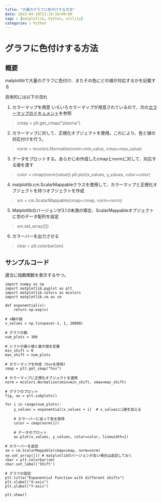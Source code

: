 ```yaml
---
title: "大量のグラフに色付けする方法"
date: 2023-04-20T23:18:18+09:00
tags : [matplotlib, Python, utility]
categories : Python
---
```


# グラフに色付けする方法

## 概要

matplotlibで大量のグラフに色付け、またその色にどの値が対応するかを記載する

具体的には以下の流れ
1. カラーマップを用意 いろいろカラーマップが用意されているので、次の[カラーマップのドキュメント](https://matplotlib.org/stable/tutorials/colors/colormaps.html)を参照
> cmap = plt.get_cmap("plasma")
2. カラーマップに対して、正規化オブジェクトを使用。これにより、色と値の対応付けを行う。
> norm = mcolors.Normalize(vmin=min_value, vmax=max_value)
3. データをプロットする。あらかじめ作成したcmapとnormに対して、対応する値を渡す
> color = cmap(norm(value))
> plt.plot(x_values, y_values, color=color)
4. matplotlib.cm.ScalarMappableクラスを使用して、カラーマップと正規化オブジェクトを持つオブジェクトを作成
> sm = cm.ScalarMappable(cmap=cmap, norm=norm)
5. Matplotlibのバージョンが3.1.0未満の場合、ScalarMappableオブジェクトに空のデータ配列を設定
> sm.set_array([])
6. カラーバーを出力させる
> cbar = plt.colorbar(sm)



## サンプルコード

適当に指数関数を表示するやつ。

```
import numpy as np
import matplotlib.pyplot as plt
import matplotlib.colors as mcolors
import matplotlib.cm as cm

def exponential(x):
    return np.exp(x)

# x軸の値
x_values = np.linspace(-1, 1, 10000)

# グラフの数
num_plots = 300

# シフトの最小値と最大値を定義
min_shift = 0
max_shift = num_plots

# カラーマップを作成 (hsvを使用)
cmap = plt.get_cmap("hsv")

# カラーマップに正規化オブジェクトを適用
norm = mcolors.Normalize(vmin=min_shift, vmax=max_shift)

# グラフのプロット
fig, ax = plt.subplots()

for i in range(num_plots):
    y_values = exponential(x_values + i)  # x_valuesにi値を加える
    
    # カラーバーに従って色を取得
    color = cmap(norm(i))
    
    # データのプロット
    ax.plot(x_values, y_values, color=color, linewidth=1)

# カラーバーを追加
sm = cm.ScalarMappable(cmap=cmap, norm=norm)
sm.set_array([]) # matplotlibのバージョンが古い場合は追記しておく
cbar = plt.colorbar(sm)
cbar.set_label('Shift')

# グラフの設定
plt.title("Exponential Function with different shifts")
plt.xlabel("X-axis")
plt.ylabel("Y-axis")

plt.show()
```